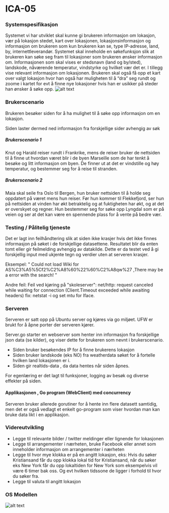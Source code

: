 # ICA-05 

### Systemspesifikasjon
Systemet vi har utviklet skal kunne gi brukeren informasjon om lokasjon, vær på lokasjon stedet, kart over lokasjonen, lokasjonsinformasjon og informasjon om brukeren som kun brukeren kan se, type IP-adresse, land, by, internettleverandør. Systemet skal inneholde en søkefunksjon slik at brukeren kan søke seg fram til lokasjoner som brukeren ønsker informasjon om. Informasjonen som skal vises er stedsnavn (land og by/sted), landskode, nåværende temperatur, vindstyrke og hvilket vær det er. I tillegg vise relevant informasjon om lokasjonen. Brukeren skal også få opp et kart over valgt lokasjon hvor han også har muligheten til å “dra” seg rundt og zoome i kartet for evt å finne nye lokasjoner hvis han er usikker på steder han ønsker å søke opp. 
 ![alt text](https://github.com/Zwirc/IS-105/blob/master/ICA05/vedlegg/concept.PNG "Wapp")

### Brukerscenario 
 Brukeren besøker siden for å ha mulighet til å søke opp informasjon om en lokasjon. 

Siden laster dermed ned informasjon fra forskjellige sider avhengig av søk 
 

 
 ##### Brukerscenario 1 
 Knut og Harald reiser rundt i Frankrike, mens de reiser bruker de nettsiden til å finne ut hvordan været blir i de byen Marseille som de har tenkt å besøke og litt informasjon om byen. De finner ut at det er vindstille og høy temperatur, og bestemmer seg for å reise til stranden. 

 ##### Brukerscenario 2 
 Maia skal seile fra Oslo til Bergen, hun bruker nettsiden til å holde seg oppdatert på været mens hun reiser. Før hun kommer til Flekkefjord, ser hun på nettsiden at vinden har økt betraktelig og at fuktigheten har økt, og at det er overskyet og regner. Hun bestemmer seg for søke opp Lyngdal som er på veien og ser at det kan være en spennende plass for å vente på bedre vær. 

 ### Testing / Pålitelig tjeneste 
 Det er lagt inn feilhåndtering slik at siden ikke krasjer hvis det ikke finnes informasjon på søket i de forskjellige datasettene. Resultatet blir da enten tomt eller gir feilmelding avhengig av datakilde. 
 Dette er da testet ved å gi forskjellig input med ukjente tegn og verdier uten at serveren krasjer. 

 Eksempel: " Could not load Wiki for AS%C3%A5%5Cf2%C2%A8%60%22%60%C2%A8qw%27 ,There may be a error with the search! " 

Andre feil:
Feil ved kjøring på "skoleserver": 
net/http: request canceled while waiting for connection (Client.Timeout exceeded while awaiting headers) fix: netstat -i og set mtu for Iface.   

### Serveren 
Serveren er satt opp på Ubuntu server og kjøres via go miljøet. 
UFW er brukt for å åpne porter der serveren kjører. 

Server.go starter en webserver som henter inn informasjon fra forskjellige json data (se kilder), og viser dette for brukeren som nevnt i brukerscenario. 
 
* Siden bruker besøkendes IP for å finne brukerens lokasjon 
* Siden bruker landskode (eks NO) fra weatherdata søket for å fortelle hvilken land lokasjonen er i. 
* Siden gir realtids-data , da data hentes når siden åpnes. 

For egenlæring er det lagt til funksjoner, logging av besøk og diverse effekter på siden.

#### Applikasjonen , Go program (WebClient) med concurrency 
Serveren bruker allerede gorutiner for å hente inn flere datasett samtidig, men det er også vedlagt et enkelt go-program som viser hvordan man kan bruke data likt i en applikasjon. 

### Videreutvikling
* Legge til relevante bilder / twitter meldinger eller lignende for lokasjonen
* Legge til arrangementer i nærheten, bruke Facebook eller annet som inneholder informasjon om arrangementer i nærheten
* Legge til hvor mye klokka er på en angitt lokasjon, eks: Hvis du søker Kristiansand får du opp klokka lokal tid for Kristiansand, når du søker eks New York får du opp lokaltiden for New York som eksempelvis vil være 6 timer bak oss. Og evt hvilken tidssone de ligger i forhold til hvor du søker fra.
* Legge til valuta til angitt lokasjon



### OS Modellen

![alt text](https://github.com/Zwirc/IS-105/blob/master/ICA05/vedlegg/OSImodel.PNG "Wapp")
